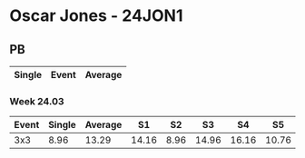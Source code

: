 # Oscar Jones - 24JON1

## PB
|Single|Event|Average|
|----|----|----|
### Week 24.03
|Event|Single|Average|S1|S2|S3|S4|S5|
|-----|-------|------|--|--|--|--|--|
|3x3|8.96|13.29|14.16|8.96|14.96|16.16|10.76|
